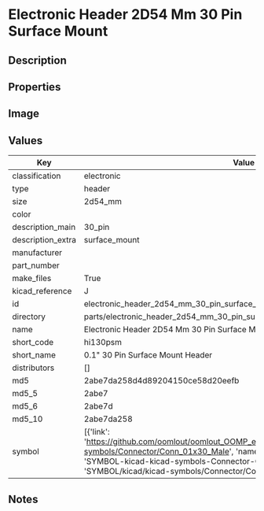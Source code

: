 # Electronic Header 2D54 Mm 30 Pin Surface Mount

## Description

## Properties


## Image


## Values

| Key | Value |
| --- | --- |
| classification | electronic |
| type | header |
| size | 2d54_mm |
| color |  |
| description_main | 30_pin |
| description_extra | surface_mount |
| manufacturer |  |
| part_number |  |
| make_files | True |
| kicad_reference | J |
| id | electronic_header_2d54_mm_30_pin_surface_mount |
| directory | parts/electronic_header_2d54_mm_30_pin_surface_mount |
| name | Electronic Header 2D54 Mm 30 Pin Surface Mount |
| short_code | hi130psm |
| short_name | 0.1" 30 Pin Surface Mount Header |
| distributors | [] |
| md5 | 2abe7da258d4d89204150ce58d20eefb |
| md5_5 | 2abe7 |
| md5_6 | 2abe7d |
| md5_10 | 2abe7da258 |
| symbol | [{'link': 'https://github.com/oomlout/oomlout_OOMP_eda_V2/tree/main/SYMBOL/kicad/kicad-symbols/Connector/Conn_01x30_Male', 'name': 'Connector : Conn_01x30_Male', 'id': 'SYMBOL-kicad-kicad-symbols-Connector-Conn_01x30_Male', 'directory': 'SYMBOL/kicad/kicad-symbols/Connector/Conn_01x30_Male/'}] |

## Notes

